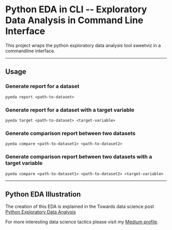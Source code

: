 # Python EDA in CLI -- Exploratory Data Analysis in Command Line Interface

This project wraps the python exploratory data analysis tool sweetviz in a commandline interface.

---
## Usage

### Generate report for a dataset

`pyeda report <path-to-dataset>`

### Generate report for a dataset with a target variable

`pyeda target <path-to-dataset> <target-variable>`

### Generate comparison report between two datasets

`pyeda compare <path-to-dataset1> <path-to-dataset2>`

### Generate comparison report between two datasets with a target variable

`pyeda compare <path-to-dataset1> <path-to-dataset2> <target-variable>`

---
## Python EDA Illustration
The creation of this EDA is explained in the Towards data science post [Python Exploratory Data Analysis](https://towardsdatascience.com/how-to-do-a-ton-of-analysis-in-the-blink-of-an-eye-16fa9affce06)

For more interesting data science tactics please visit my [Medium profile](https://thuwarakesh.medium.com). 